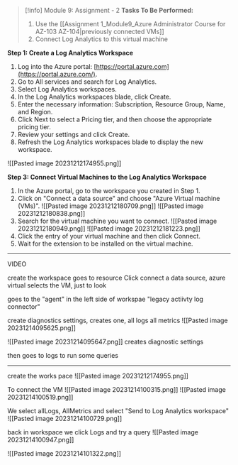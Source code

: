 > [!info] Module 9: Assignment - 2
> **Tasks To Be Performed:** 
> 1. Use the [[Assignment 1_Module9_Azure Administrator Course for AZ-103 AZ-104|previously connected VMs]] 
> 2. Connect Log Analytics to this virtual machine


**Step 1: Create a Log Analytics Workspace**

1. Log into the Azure portal: [https://portal.azure.com](https://portal.azure.com/).
2. Go to All services and search for Log Analytics.
3. Select Log Analytics workspaces.
4. In the Log Analytics workspaces blade, click Create.
5. Enter the necessary information: Subscription, Resource Group, Name, and Region.
6. Click Next to select a Pricing tier, and then choose the appropriate pricing tier.
7. Review your settings and click Create.
8. Refresh the Log Analytics workspaces blade to display the new workspace.

![[Pasted image 20231212174955.png]]

**Step 3: Connect Virtual Machines to the Log Analytics Workspace**

1. In the Azure portal, go to the workspace you created in Step 1.
2. Click on "Connect a data source" and choose "Azure Virtual machine (VMs)".
   ![[Pasted image 20231212180709.png]]
   ![[Pasted image 20231212180838.png]]
3. Search for the virtual machine you want to connect.
   ![[Pasted image 20231212180949.png]]
   ![[Pasted image 20231212181223.png]]
4. Click the entry of your virtual machine and then click Connect.
5. Wait for the extension to be installed on the virtual machine.


---
VIDEO

create the workspace
goes to resource
Click connect a data source, azure virtual
selects the VM, just to look

goes to the "agent" in the left side of workspae "legacy actiivty log connector"

create diagnostics settings, creates one, all logs all metrics
![[Pasted image 20231214095625.png]]

![[Pasted image 20231214095647.png]]
creates diagnostic settings

then goes to logs to run some queries


----

create the works pace
![[Pasted image 20231212174955.png]]

To connect the VM
![[Pasted image 20231214100315.png]]
![[Pasted image 20231214100519.png]]

We select allLogs, AllMetrics and select "Send to Log Analytics workspace"
![[Pasted image 20231214100729.png]]

back in workspace we click Logs and try a query
![[Pasted image 20231214100947.png]]

![[Pasted image 20231214101322.png]]